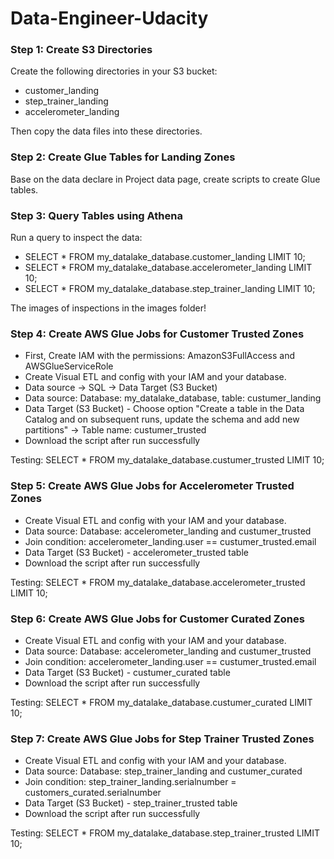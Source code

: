 # Data-Engineer-Udacity

### Step 1: Create S3 Directories
Create the following directories in your S3 bucket:
- customer_landing
- step_trainer_landing
- accelerometer_landing

Then copy the data files into these directories.

### Step 2: Create Glue Tables for Landing Zones
Base on the data declare in Project data page, create scripts to create Glue tables.

### Step 3: Query Tables using Athena
Run a query to inspect the data:
- SELECT * FROM my_datalake_database.customer_landing LIMIT 10;
- SELECT * FROM my_datalake_database.accelerometer_landing LIMIT 10;
- SELECT * FROM my_datalake_database.step_trainer_landing LIMIT 10;

The images of inspections in the images folder!

### Step 4: Create AWS Glue Jobs for Customer Trusted Zones
- First, Create IAM with the permissions: AmazonS3FullAccess and AWSGlueServiceRole
- Create Visual ETL and config with your IAM and your database.
- Data source -> SQL -> Data Target (S3 Bucket)
- Data source: Database: my_datalake_database, table: custumer_landing
- Data Target (S3 Bucket) - Choose option "Create a table in the Data Catalog and on subsequent runs, update the schema and add new partitions" -> Table name: custumer_trusted
- Download the script after run successfully

Testing:
    SELECT * FROM my_datalake_database.custumer_trusted LIMIT 10;

### Step 5: Create AWS Glue Jobs for Accelerometer Trusted Zones
- Create Visual ETL and config with your IAM and your database.
- Data source: Database: accelerometer_landing and custumer_trusted
- Join condition: accelerometer_landing.user == custumer_trusted.email
- Data Target (S3 Bucket) - accelerometer_trusted table
- Download the script after run successfully

Testing:
    SELECT * FROM my_datalake_database.accelerometer_trusted LIMIT 10;

### Step 6: Create AWS Glue Jobs for Customer Curated Zones
- Create Visual ETL and config with your IAM and your database.
- Data source: Database: accelerometer_landing and custumer_trusted
- Join condition: accelerometer_landing.user == custumer_trusted.email
- Data Target (S3 Bucket) - custumer_curated table
- Download the script after run successfully

Testing:
    SELECT * FROM my_datalake_database.custumer_curated LIMIT 10;

### Step 7: Create AWS Glue Jobs for Step Trainer Trusted Zones
- Create Visual ETL and config with your IAM and your database.
- Data source: Database: step_trainer_landing and custumer_curated
- Join condition: step_trainer_landing.serialnumber = customers_curated.serialnumber
- Data Target (S3 Bucket) - step_trainer_trusted table
- Download the script after run successfully

Testing:
    SELECT * FROM my_datalake_database.step_trainer_trusted LIMIT 10;